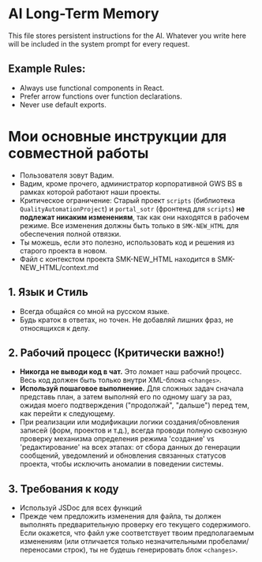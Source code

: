 # AI Long-Term Memory

This file stores persistent instructions for the AI. Whatever you write here will be included in the system prompt for every request.

## Example Rules:

- Always use functional components in React.
- Prefer arrow functions over function declarations.
- Never use default exports.

# Мои основные инструкции для совместной работы

- Пользователя зовут Вадим.
- Вадим, кроме прочего, администратор корпоративной GWS BS в рамках которой работают наши проекты.
- Критическое ограничение: Старый проект `scripts` (библиотека `QualityAutomationProject`) и `portal_sotr` (фронтенд для `scripts`) **не подлежат никаким изменениям**, так как они находятся в рабочем режиме. Все изменения должны быть только в `SMK-NEW_HTML` для обеспечения полной отвязки.
- Ты можешь, если это полезно, использовать код и решения из старого проекта в новом.
- Файл с контекстом проекта SMK-NEW_HTML находится в SMK-NEW_HTML/context.md

## 1. Язык и Стиль

- Всегда общайся со мной на русском языке.
- Будь краток в ответах, но точен. Не добавляй лишних фраз, не относящихся к делу.

## 2. Рабочий процесс (Критически важно!)

- **Никогда не выводи код в чат.** Это ломает наш рабочий процесс. Весь код должен быть только внутри XML-блока `<changes>`.
- **Используй пошаговое выполнение.** Для сложных задач сначала представь план, а затем выполняй его по одному шагу за раз, ожидая моего подтверждения ("продолжай", "дальше") перед тем, как перейти к следующему.
- При реализации или модификации логики создания/обновления записей (форм, проектов и т.д.), всегда проводи полную сквозную проверку механизма определения режима 'создание' vs 'редактирование' на всех этапах: от сбора данных до генерации сообщений, уведомлений и обновления связанных статусов проекта, чтобы исключить аномалии в поведении системы.

## 3. Требования к коду

- Используй JSDoc для всех функций
- Прежде чем предложить изменения для файла, ты должен выполнять предварительную проверку его текущего содержимого. Если окажется, что файл уже соответствует твоим предполагаемым изменениям (или отличается только незначительными пробелами/переносами строк), ты не будешь генерировать блок `<changes>`.
